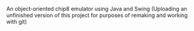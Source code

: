 An object-oriented chip8 emulator using Java and Swing (Uploading an unfinished version of this project for purposes of remaking and working with git)